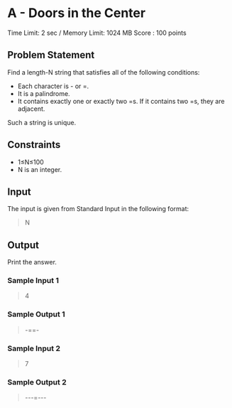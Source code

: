 # A - Doors in the Center

Time Limit: 2 sec / Memory Limit: 1024 MB
Score : 100 points

## Problem Statement
Find a length-N string that satisfies all of the following conditions:
* Each character is - or =.
* It is a palindrome.
* It contains exactly one or exactly two =s. If it contains two =s, they are adjacent.

Such a string is unique.


## Constraints
* 1≤N≤100
* N is an integer.


## Input
The input is given from Standard Input in the following format:
> N

## Output
Print the answer.

### Sample Input 1
> 4
### Sample Output 1
> -==-
### Sample Input 2
> 7
### Sample Output 2
> ---=---